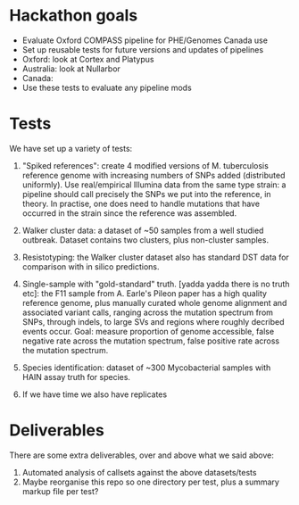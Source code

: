 
# Hackathon goals

 - Evaluate Oxford COMPASS pipeline for PHE/Genomes Canada use
 - Set up reusable tests for future versions and updates of pipelines
 - Oxford: look at Cortex and Platypus 
 - Australia: look at Nullarbor
 - Canada: 
 - Use these tests to evaluate any pipeline mods


# Tests

We have set up a variety of tests:

 1. "Spiked references": create 4 modified versions of M. tuberculosis reference genome with increasing numbers of SNPs added (distributed uniformly). Use real/empirical Illumina data from the same type strain: a pipeline should call precisely the SNPs we put into the reference, in theory. In practise, one does need to handle mutations that have occurred in the strain since the reference was assembled.

 2. Walker cluster data: a dataset of ~50 samples from a well studied outbreak. Dataset contains two clusters, plus non-cluster samples. 

 3. Resistotyping: the Walker cluster dataset also has standard DST data for comparison with in silico predictions.

 4. Single-sample with "gold-standard" truth. [yadda yadda there is no truth etc]: the F11 sample from A. Earle's Pileon paper has a high quality reference genome, plus manually curated whole genome alignment and associated variant calls, ranging across the mutation spectrum from SNPs, through indels, to large SVs and regions where roughly decribed events occur. Goal: measure proportion of genome accessible, false negative rate across the mutation spectrum, false positive rate across the mutation spectrum.

 5. Species identification: dataset of ~300 Mycobacterial samples with HAIN assay truth for species.


 6. If we have time we also have replicates

# Deliverables

There are some extra deliverables, over and above what we said above:

 1. Automated analysis of callsets against the above datasets/tests
 2. Maybe reorganise this repo so one directory per test, plus a summary markup file per test?



